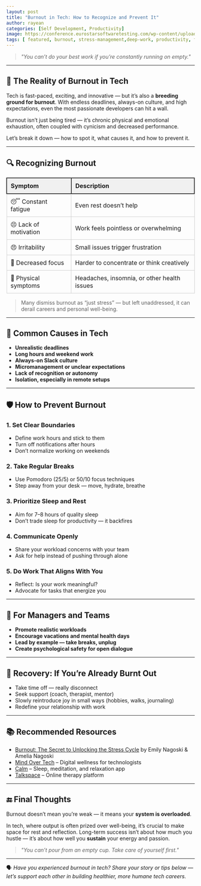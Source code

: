 ```yaml
---
layout: post
title: "Burnout in Tech: How to Recognize and Prevent It"
author: rayean
categories: [Self Development, Productivity]
image: https://conference.eurostarsoftwaretesting.com/wp-content/uploads/2021/03/es-blog-preventing-burnout-in-the-tech-industry-feature-image-two.jpg
tags: [ featured, burnout, stress-management,deep-work, productivity, focus, digital wellness]
---
```



> _"You can’t do your best work if you’re constantly running on empty."_

---

## 🚨 The Reality of Burnout in Tech

Tech is fast-paced, exciting, and innovative — but it’s also a **breeding ground for burnout**. With endless deadlines, always-on culture, and high expectations, even the most passionate developers can hit a wall.

Burnout isn’t just being tired — it’s chronic physical and emotional exhaustion, often coupled with cynicism and decreased performance.

Let’s break it down — how to spot it, what causes it, and how to prevent it.

---

## 🔍 Recognizing Burnout

<table style="width: 100%; border-collapse: collapse; margin-top: 1em;">
  <thead>
    <tr style="background-color: #f0f0f0;">
      <th style="border: 2px solid #333; padding: 10px; text-align: left;">Symptom</th>
      <th style="border: 2px solid #333; padding: 10px; text-align: left;">Description</th>
    </tr>
  </thead>
  <tbody>
    <tr>
      <td style="border: 1px solid #ccc; padding: 10px;">😴 Constant fatigue</td>
      <td style="border: 1px solid #ccc; padding: 10px;">Even rest doesn’t help</td>
    </tr>
    <tr>
      <td style="border: 1px solid #ccc; padding: 10px;">😣 Lack of motivation</td>
      <td style="border: 1px solid #ccc; padding: 10px;">Work feels pointless or overwhelming</td>
    </tr>
    <tr>
      <td style="border: 1px solid #ccc; padding: 10px;">😠 Irritability</td>
      <td style="border: 1px solid #ccc; padding: 10px;">Small issues trigger frustration</td>
    </tr>
    <tr>
      <td style="border: 1px solid #ccc; padding: 10px;">🧠 Decreased focus</td>
      <td style="border: 1px solid #ccc; padding: 10px;">Harder to concentrate or think creatively</td>
    </tr>
    <tr>
      <td style="border: 1px solid #ccc; padding: 10px;">🤕 Physical symptoms</td>
      <td style="border: 1px solid #ccc; padding: 10px;">Headaches, insomnia, or other health issues</td>
    </tr>
  </tbody>
</table>


> Many dismiss burnout as “just stress” — but left unaddressed, it can derail careers and personal well-being.

---

## 🔄 Common Causes in Tech

- **Unrealistic deadlines**
- **Long hours and weekend work**
- **Always-on Slack culture**
- **Micromanagement or unclear expectations**
- **Lack of recognition or autonomy**
- **Isolation, especially in remote setups**

---

## 🛡️ How to Prevent Burnout

### 1. **Set Clear Boundaries**

- Define work hours and stick to them
- Turn off notifications after hours
- Don’t normalize working on weekends

### 2. **Take Regular Breaks**

- Use Pomodoro (25/5) or 50/10 focus techniques
- Step away from your desk — move, hydrate, breathe

### 3. **Prioritize Sleep and Rest**

- Aim for 7–8 hours of quality sleep
- Don’t trade sleep for productivity — it backfires

### 4. **Communicate Openly**

- Share your workload concerns with your team
- Ask for help instead of pushing through alone

### 5. **Do Work That Aligns With You**

- Reflect: Is your work meaningful?
- Advocate for tasks that energize you

---

## 🧰 For Managers and Teams

- **Promote realistic workloads**
- **Encourage vacations and mental health days**
- **Lead by example — take breaks, unplug**
- **Create psychological safety for open dialogue**

---

## 🌱 Recovery: If You’re Already Burnt Out

- Take time off — really disconnect
- Seek support (coach, therapist, mentor)
- Slowly reintroduce joy in small ways (hobbies, walks, journaling)
- Redefine your relationship with work

---

## 📚 Recommended Resources

- [Burnout: The Secret to Unlocking the Stress Cycle](https://www.goodreads.com/book/show/42397849-burnout) by Emily Nagoski & Amelia Nagoski
- [Mind Over Tech](https://mindovertech.com) – Digital wellness for technologists
- [Calm](https://www.calm.com) – Sleep, meditation, and relaxation app
- [Talkspace](https://www.talkspace.com) – Online therapy platform

---

## 🔚 Final Thoughts

Burnout doesn’t mean you’re weak — it means your **system is overloaded**.

In tech, where output is often prized over well-being, it’s crucial to make space for rest and reflection. Long-term success isn’t about how much you hustle — it’s about how well you **sustain** your energy and passion.

> _"You can’t pour from an empty cup. Take care of yourself first."_

---

🗣️ *Have you experienced burnout in tech? Share your story or tips below — let’s support each other in building healthier, more humane tech careers.*
